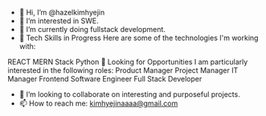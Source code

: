 - 👋 Hi, I’m @hazelkimhyejin
- 👀 I’m interested in SWE.
- 🌱 I’m currently doing fullstack development.
- 🌱 Tech Skills in Progress
Here are some of the technologies I'm working with:

 REACT
 MERN Stack
 Python
🚀 Looking for Opportunities
I am particularly interested in the following roles:
Product Manager
Project Manager
IT Manager
Frontend Software Engineer
Full Stack Developer
- 💞️ I’m looking to collaborate on interesting and purposeful projects.
- 📫 How to reach me: kimhyejinaaaa@gmail.com

<!---
hazelkimhyejin/hazelkimhyejin is a ✨ special ✨ repository because its `README.md` (this file) appears on your GitHub profile.
You can click the Preview link to take a look at your changes.
--->
